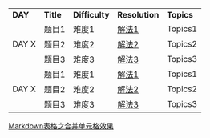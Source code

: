 

<table>
<tr>
    <td><b>DAY</b></td>
    <td><b>Title</b></td>
    <td><b>Difficulty</b></td>
    <td><b>Resolution</b></td>
    <td><b>Topics</b></td>
</tr>

<tr>
    <td rowspan="3"> DAY X </td>
    <td>题目1</td>
    <td>难度1</td>
    <td><a href="">解法1</a></td>
    <td>Topics1</td>
</tr>
<tr>
    <td>题目2</td>
    <td>难度2</td>
    <td><a href="">解法2</a></td>
    <td>Topics2</td>
</tr>
<tr>
    <td>题目3</td>
    <td>难度3</td>
    <td><a href="">解法3</a></td>
    <td>Topics3</td>
</tr>
<tr>
    <td rowspan="3"> DAY X </td>
    <td>题目1</td>
    <td>难度1</td>
    <td><a href="">解法1</a></td>
    <td>Topics1</td>
</tr>
<tr>
    <td>题目2</td>
    <td>难度2</td>
    <td><a href="">解法2</a></td>
    <td>Topics2</td>
</tr>
<tr>
    <td>题目3</td>
    <td>难度3</td>
    <td><a href="">解法3</a></td>
    <td>Topics3</td>
</tr>
</table>

[Markdown表格之合并单元格效果](https://blog.csdn.net/loongshawn/article/details/72829090)
